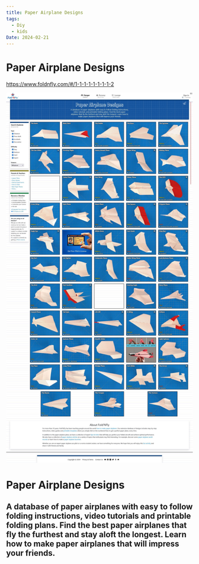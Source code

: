 ```yaml
---
title: Paper Airplane Designs
tags:
  - Diy
  - kids
Date: 2024-02-21
---
```


# Paper Airplane Designs

<https://www.foldnfly.com/#/1-1-1-1-1-1-1-1-2>

![](../_asset/2024-01-25_PaperAirplaneDesigns_image_1.jpg)
# Paper Airplane Designs

## A database of paper airplanes with easy to follow folding instructions, video tutorials and printable folding plans. Find the best paper airplanes that fly the furthest and stay aloft the longest. Learn how to make paper airplanes that will impress your friends.
